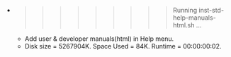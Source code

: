 * >>>>>>>>> Running inst-std-help-manuals-html.sh ...
  * Add user & developer manuals(html) in Help menu.
  * Disk size = 5267904K. Space Used = 84K. Runtime = 00:00:00:02.
